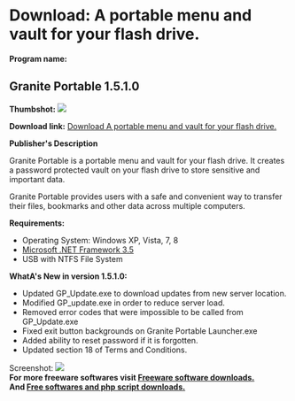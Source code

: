 # Download: A portable menu and vault for your flash drive.

**Program name:**

## Granite Portable 1.5.1.0

  
**Thumbshot:** ![](http://www.freewarefiles.com/screenshot/graniteport_md.jpg)   
  
**Download link:** [Download A portable menu and vault for your flash drive.](http://freesoftwares.boysofts.com/Granite-Portable_program_92248.html)  
  


**Publisher's Description**  
  


Granite Portable is a portable menu and vault for your flash drive. It creates a password protected vault on your flash drive to store sensitive and important data. 

Granite Portable provides users with a safe and convenient way to transfer their files, bookmarks and other data across multiple computers.

**Requirements:**

  * Operating System: Windows XP, Vista, 7, 8 
  * [Microsoft .NET Framework 3.5](http://www.freewarefiles.com/Microsoft-NET-Framework-3_program_31320.html)
  * USB with NTFS File System 

**WhatA's New in version 1.5.1.0:**

  * Updated GP_Update.exe to download updates from new server location. 
  * Modified GP_update.exe in order to reduce server load. 
  * Removed error codes that were impossible to be called from GP_Update.exe 
  * Fixed exit button backgrounds on Granite Portable Launcher.exe 
  * Added ability to reset password if it is forgotten. 
  * Updated section 18 of Terms and Conditions. 

  
  
Screenshot: ![](http://www.freewarefiles.com/screenshot/graniteport.jpg)   
**For more freeware softwares visit [Freeware software downloads.](http://freesoftwares.boysofts.com/)**   
**And [Free softwares and php script downloads.](http://www.boysofts.com/)**
